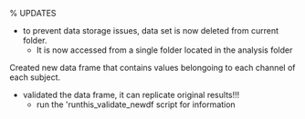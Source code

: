 % UPDATES
- to prevent data storage issues, data set is now deleted from current folder. 
    - It is now accessed from a single folder located in the analysis folder

Created new data frame that contains values belongoing to each channel of each subject.
- validated the data frame, it can replicate original results!!!
    - run the 'runthis_validate_newdf script for information


